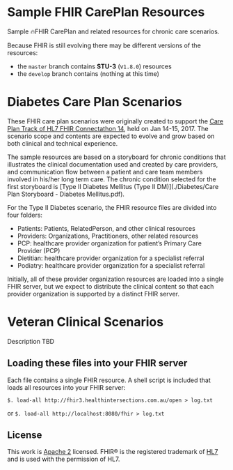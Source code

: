 # Sample FHIR CarePlan Resources

Sample 🔥FHIR CarePlan and related resources for chronic care scenarios.

Because FHIR is still evolving there may be different versions of the resources:

- the `master` branch contains **STU-3** (v`1.8.0`) resources
- the `develop` branch contains (nothing at this time)

Diabetes Care Plan Scenarios
===================
These FHIR care plan scenarios were originally created to support the [Care Plan Track of HL7 FHIR Connectathon 14][track], held on Jan 14-15, 2017. The scenario scope and contents are expected to evolve and grow based on both clinical and technical experience.

The sample resources are based on a storyboard for chronic conditions that illustrates the clinical documentation used and created by care providers, and communication flow between a patient and care team members involved in his/her long term care. The chronic condition selected for the first storyboard is [Type II Diabetes Mellitus (Type II DM)](./Diabetes/Care Plan Storyboard - Diabetes Mellitus.pdf).

For the Type II Diabetes scenario, the FHIR resource files are divided into four folders:

- Patients: Patients, RelatedPerson, and other clinical resources
- Providers: Organizations, Practitioners, other related resources
- PCP: healthcare provider organization for patient’s Primary Care Provider (PCP)
- Dietitian: healthcare provider organization for a specialist referral
- Podiatry: healthcare provider organization for a specialist referral

Initially, all of these provider organization resources are loaded into a single FHIR server, but we expect to distribute the clinical content so that each provider organization is supported by a distinct FHIR server.

[track]: http://wiki.hl7.org/index.php?title=201701_Care_Plan

Veteran Clinical Scenarios
===================
Description TBD


Loading these files into your FHIR server
-----------------------------------------
Each file contains a single FHIR resource.  A shell script is included that loads all resources into your FHIR server:

`$. load-all http://fhir3.healthintersections.com.au/open > log.txt`

or `$. load-all http://localhost:8080/fhir > log.txt`

License
-------

This work is [Apache 2](./LICENSE.txt) licensed.
FHIR® is the registered trademark of [HL7][hl7] and is used with the permission of HL7.

[hl7]: http://hl7.org/
